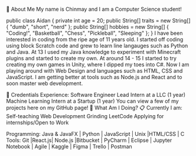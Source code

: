 📮 About Me
My name is Chinmay and I am a Computer Science student!

public class Aidan
{
  private int age = 20;
  public String[] traits = new String[] { "dumb", "short", "nerd" };
  public String[] hobbies = new String[] { "Coding!", "Basketball", "Chess", "Pickleball", "Sleeping" };
}
I have been interested in coding from the ripe age of 11 years old. I started off coding using block Scratch code and grew to learn line langauges such as Python and Java. At 13 I used my Java knowledge to experiment with Minecraft plugins and started to create my own. At around 14 - 15 I started to try creating my own games in Unity, where I dipped my toes into C#. Now I am playing around with Web Design and languages such as HTML, CSS and JavaScript. I am getting better at tools such as Node.js and React and to soon master web development.

💼 Credentials
Experience:
Software Engineer Lead Intern at a LLC (1 year)
Machine Learning Intern at a Startup (1 year)
You can view a few of my projects here on my GitHub page!
📍 What Am I Doing?
📋 Currently I am:
Self-teaching Web Development
Grinding LeetCode
Applying for internships/Open to Work

Programming: Java & JavaFX | Python | JavaScript | Unix |HTML/CSS | C
Tools: Git |React.js| Node.js |Bitbucket | PyCharm | Eclipse | Jupyter Notebook | Agile | Kaggle | Figma | Trello | Postman
